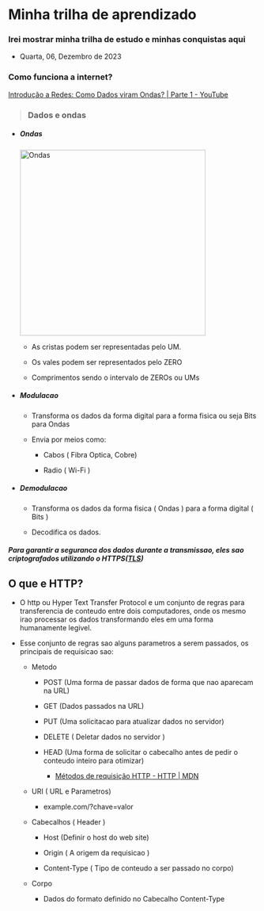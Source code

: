 # Minha trilha de aprendizado

### Irei mostrar minha trilha de estudo e minhas conquistas aqui

* Quarta, 06, Dezembro de 2023

### Como funciona a internet?

[Introdução a Redes: Como Dados viram Ondas? | Parte 1 - YouTube](https://youtu.be/0TndL-Nh6Ok?si=J7l1NY4rs0Z2eQKh)

> ### Dados e ondas

* ##### Ondas
  
  <img src="https://cdn1.byjus.com/wp-content/uploads/2022/05/Types-of-Waves-1.png" title="" alt="Ondas" width="375">
  
  * As cristas podem ser representadas pelo UM.
  
  * Os vales podem ser representados pelo ZERO
  
  * Comprimentos sendo o intervalo de ZEROs ou UMs

* ##### Modulacao
  
  * Transforma os dados da forma digital para a forma fisica ou seja Bits para Ondas
  
  * Envia por meios como:
    
    * Cabos ( Fibra Optica, Cobre)
    
    * Radio ( Wi-Fi )
- ##### Demodulacao
  
  - Transforma os dados da forma fisica ( Ondas ) para a forma digital ( Bits )
  
  - Decodifica os dados.

##### *Para garantir a seguranca dos dados durante a transmissao, eles sao criptografados utilizando o HTTPS([TLS](https://www.cloudflare.com/pt-br/learning/ssl/transport-layer-security-tls/))*

## O que e HTTP?

- O http ou Hyper Text Transfer Protocol e um conjunto de regras para transferencia de conteudo entre dois computadores, onde os mesmo irao processar os dados transformando eles em uma forma humanamente legivel.

- Esse conjunto de regras sao alguns parametros a serem passados, os principais de requisicao sao:
  
  - Metodo 
    
    - POST (Uma forma de passar dados de forma que nao aparecam na URL)
    
    - GET    (Dados passados na URL)
    
    - PUT    (Uma solicitacao para atualizar dados no servidor)
    
    - DELETE ( Deletar dados no servidor )
    
    - HEAD  (Uma forma de solicitar o cabecalho antes de pedir o conteudo inteiro para otimizar)
      
      - [Métodos de requisição HTTP - HTTP | MDN](https://developer.mozilla.org/pt-BR/docs/Web/HTTP/Methods)
  
  - URI ( URL e Parametros)
    
    - example.com/?chave=valor
  
  - Cabecalhos ( Header )
    
    - Host (Definir o host do web site)
    
    - Origin ( A origem da requisicao )
    
    - Content-Type ( Tipo de conteudo a ser passado no corpo)
  
  - Corpo
    
    - Dados do formato definido no Cabecalho Content-Type
